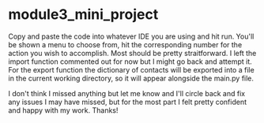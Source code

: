 # module3_mini_project

Copy and paste the code into whatever IDE you are using and hit run. You'll be shown a menu to choose from, hit the corresponding number for the action you wish to accomplish. Most should be pretty straitforward. I left the import function commented out for now but I might go back and attempt it. For the export function the dictionary of contacts will be exported into a file in the current working directory, so it will appear alongside the main.py file.

I don't think I missed anything but let me know and I'll circle back and fix any issues I may have missed, but for the most part I felt pretty confident and happy with my work. Thanks!
